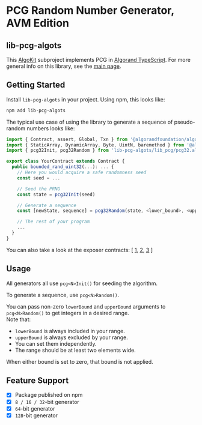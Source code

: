 # PCG Random Number Generator, AVM Edition

## lib-pcg-algots

This [AlgoKit](http://algokit.io) subproject implements PCG in [Algorand TypeScript](https://github.com/algorandfoundation/puya-ts).
For more general info on this library, see the [main page](../..).

## Getting Started

Install `lib-pcg-algots` in your project. Using npm, this looks like:

```bash
npm add lib-pcg-algots
```

The typical use case of using the library to generate a sequence of pseudo-random numbers looks like:

```typescript
import { Contract, assert, Global, Txn } from '@algorandfoundation/algorand-typescript'
import { StaticArray, DynamicArray, Byte, UintN, baremethod } from '@algorandfoundation/algorand-typescript/arc4'
import { pcg32Init, pcg32Random } from 'lib-pcg-algots/lib_pcg/pcg32.algo'

export class YourContract extends Contract {
  public bounded_rand_uint32(...): ... {
    // Here you would acquire a safe randomness seed
    const seed = ...

    // Seed the PRNG
    const state = pcg32Init(seed)

    // Generate a sequence
    const [newState, sequence] = pcg32Random(state, <lower_bound>, <upper_bound>, <length>)

    // The rest of your program
    ...
  }
}
```

You can also take a look at the exposer contracts:
[
[1](./smart_contracts/lib_pcg32_exposer_algo_ts/contract.algo.ts),
[2](./smart_contracts/lib_pcg64_exposer_algo_ts/contract.algo.ts),
[3](./smart_contracts/lib_pcg128_exposer_algo_ts/contract.algo.ts)
]

## Usage

All generators all use `pcg<N>Init()` for seeding the algorithm.

To generate a sequence, use `pcg<N>Random()`.

You can pass non-zero `lowerBound` and `upperBound` arguments to `pcg<N>Random()` to get integers in a desired range.  
Note that:

- `lowerBound` is always included in your range.
- `upperBound` is always excluded by your range.
- You can set them independently.
- The range should be at least two elements wide.

When either bound is set to zero, that bound is not applied.

## Feature Support

- [x] Package published on npm
- [x] `8 / 16 / 32`-bit generator
- [x] `64`-bit generator
- [x] `128`-bit generator
